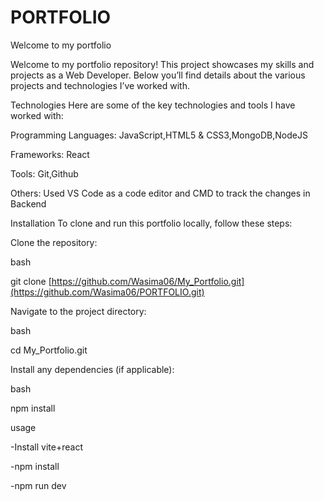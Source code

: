 # PORTFOLIO

Welcome to my portfolio

Welcome to my portfolio repository! This project showcases my skills and projects as a Web Developer. Below you’ll find details about the various projects and technologies I’ve worked with.

Technologies Here are some of the key technologies and tools I have worked with:

Programming Languages:
JavaScript,HTML5 & CSS3,MongoDB,NodeJS

Frameworks: React

Tools: Git,Github

Others: Used VS Code as a code editor and CMD to track the changes in Backend

Installation To clone and run this portfolio locally, follow these steps:

Clone the repository:

bash

git clone [https://github.com/Wasima06/My_Portfolio.git](https://github.com/Wasima06/PORTFOLIO.git)

Navigate to the project directory:

bash

cd My_Portfolio.git

Install any dependencies (if applicable):

bash

npm install

usage

  -Install vite+react  

  -npm install

  -npm run dev
